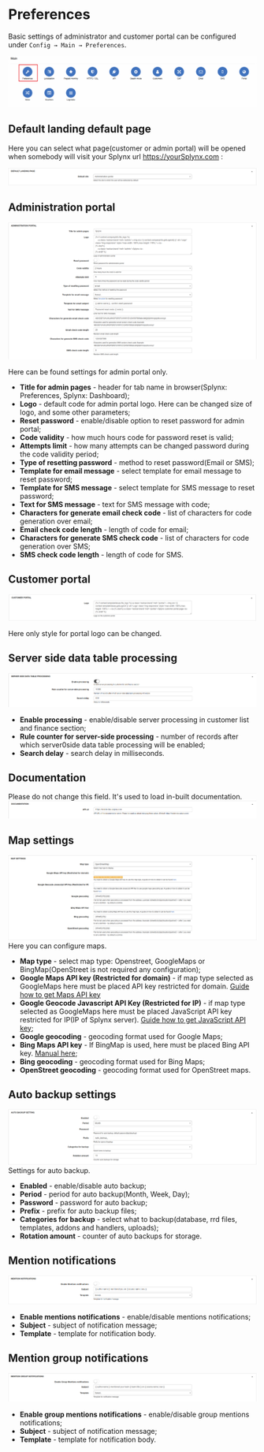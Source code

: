 Preferences
==========

Basic settings of administrator and customer portal can be configured under `Config → Main → Preferences`.

![Config menu](main_menu.png)

## Default landing default page
Here you can select what page(customer or admin portal) will be opened when somebody will visit your Splynx url https://yourSplynx.com :

![default page](default_page.png)

## Administration portal

![admin portal](admin_portal.png)

Here can be found settings for admin portal only.

* **Title for admin pages** - header for tab name in browser(Splynx: Preferences, Splynx: Dashboard);
* **Logo** - default code for admin portal logo. Here can be changed size of logo, and some other parameters;
* **Reset password** - enable/disable option to reset password for admin portal;
* **Code validity** - how much hours code for password reset is valid;
* **Attempts limit** - how many attempts can be changed password during the code validity period;
* **Type of resetting password** - method to reset password(Email or SMS);
* **Template for email message** - select template for email message to reset password;
* **Template for SMS message** - select template for SMS message to reset password;
* **Text for SMS message** - text for SMS message with code;
* **Characters for generate email check code** - list of characters for code generation over email;
* **Email check code length** - length of code for email;
* **Characters for generate SMS check code** - list of characters for code generation over SMS;
* **SMS check code length** - length of code for SMS.

## Customer portal

![Customer portal](customer_portal.png)

Here only style for portal logo can be changed.

## Server side data table processing

![server side](server_side.png)
* **Enable processing** - enable/disable server processing in customer list and finance section;
* **Rule counter for server-side processing** - number of records after which server0side data table processing will be enabled;
* **Search delay** - search delay in milliseconds.

## Documentation
Please do not change this field. It's used to load in-built documentation.
![documentation](documentation.png)

## Map settings
![map](map_settings.png)
Here you can configure maps.

* **Map type** - select map type: Openstreet, GoogleMaps or BingMap(OpenStreet is not required any configuration);
* **Google Maps API key (Restricted for domain)** - if map type selected as GoogleMaps here must be placed API key restricted for domain. [Guide how to get Maps API key](https://developers.google.com/maps/documentation/javascript/get-api-key)
* **Google Geocode Javascript API Key (Restricted for IP)** - if map type selected as GoogleMaps here must be placed JavaScript API key restricted for IP(IP of Splynx server). [Guide how to get JavaScript API key](https://developers.google.com/maps/documentation/javascript/get-api-key);
* **Google geocoding** - geocoding format used for Google Maps;
* **Bing Maps API key** - If BingMap is used, here must be placed Bing API key. [Manual here](https://docs.microsoft.com/en-us/bingmaps/getting-started/bing-maps-dev-center-help/getting-a-bing-maps-key);
* **Bing geocoding** - geocoding format used for Bing Maps;
* **OpenStreet geocoding** - geocoding format used for OpenStreet maps.

## Auto backup settings
![backup](auto_back_up.png)
Settings for auto backup.

* **Enabled** - enable/disable auto backup;
* **Period** - period for auto backup(Month, Week, Day);
* **Password** - password for auto backup;
* **Prefix** - prefix for auto backup files;
* **Categories for backup** - select what to backup(database, rrd files, templates, addons and handlers, uploads);
* **Rotation amount** - counter of auto backups for storage.

## Mention notifications
![backup](mention_notifications.png)

* **Enable mentions notifications** - enable/disable mentions notifications;
* **Subject** - subject of notification message;
* **Template** - template for notification body.

## Mention group notifications
![backup](mention_group.png)

* **Enable group mentions notifications** - enable/disable group mentions notifications;
* **Subject** - subject of notification message;
* **Template** - template for notification body.
